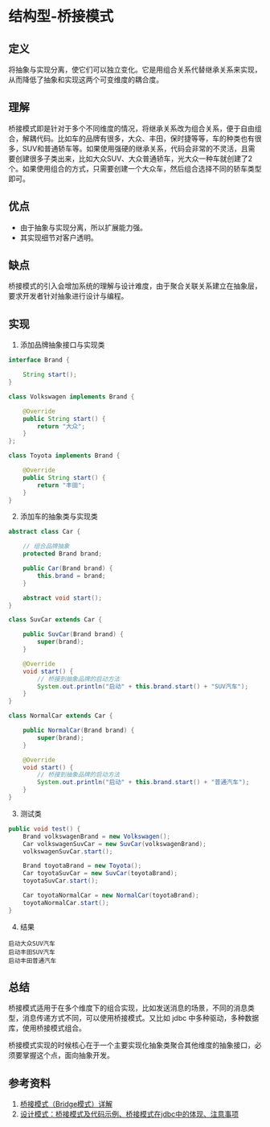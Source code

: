 # 结构型-桥接模式

## 定义
将抽象与实现分离，使它们可以独立变化。它是用组合关系代替继承关系来实现，从而降低了抽象和实现这两个可变维度的耦合度。

## 理解
桥接模式即是针对于多个不同维度的情况，将继承关系改为组合关系，便于自由组合，解耦代码。比如车的品牌有很多，大众、丰田，保时捷等等，车的种类也有很多，SUV和普通轿车等。如果使用强硬的继承关系，代码会非常的不灵活，且需要创建很多子类出来，比如大众SUV、大众普通轿车，光大众一种车就创建了2个。如果使用组合的方式，只需要创建一个大众车，然后组合选择不同的轿车类型即可。

## 优点
* 由于抽象与实现分离，所以扩展能力强。
* 其实现细节对客户透明。

## 缺点
桥接模式的引入会增加系统的理解与设计难度，由于聚合关联关系建立在抽象层，要求开发者针对抽象进行设计与编程。

## 实现

1. 添加品牌抽象接口与实现类
```JAVA
interface Brand {

    String start();
}

class Volkswagen implements Brand {

    @Override
    public String start() {
        return "大众";
    }
};

class Toyota implements Brand {

    @Override
    public String start() {
        return "丰田";
    }
}
```

2. 添加车的抽象类与实现类
```JAVA
abstract class Car {

    // 组合品牌抽象
    protected Brand brand;

    public Car(Brand brand) {
        this.brand = brand;
    }

    abstract void start();
}

class SuvCar extends Car {

    public SuvCar(Brand brand) {
        super(brand);
    }

    @Override
    void start() {
        // 桥接到抽象品牌的启动方法
        System.out.println("启动" + this.brand.start() + "SUV汽车");
    }
}

class NormalCar extends Car {

    public NormalCar(Brand brand) {
        super(brand);
    }

    @Override
    void start() {
        // 桥接到抽象品牌的启动方法
        System.out.println("启动" + this.brand.start() + "普通汽车");
    }
}
```

3. 测试类
```JAVA
public void test() {
    Brand volkswagenBrand = new Volkswagen();
    Car volkswagenSuvCar = new SuvCar(volkswagenBrand);
    volkswagenSuvCar.start();

    Brand toyotaBrand = new Toyota();
    Car toyotaSuvCar = new SuvCar(toyotaBrand);
    toyotaSuvCar.start();

    Car toyotaNormalCar = new NormalCar(toyotaBrand);
    toyotaNormalCar.start();
}
```

4. 结果
```
启动大众SUV汽车
启动丰田SUV汽车
启动丰田普通汽车
```

## 总结
桥接模式适用于在多个维度下的组合实现，比如发送消息的场景，不同的消息类型，消息传递方式不同，可以使用桥接模式。又比如 jdbc 中多种驱动，多种数据库，使用桥接模式组合。

桥接模式实现的时候核心在于一个主要实现化抽象类聚合其他维度的抽象接口，必须要掌握这个点，面向抽象开发。

## 参考资料
1. [桥接模式（Bridge模式）详解](http://c.biancheng.net/view/1364.html)
2. [设计模式：桥接模式及代码示例、桥接模式在jdbc中的体现、注意事项](https://blog.csdn.net/weixin_42092787/article/details/108019256)
